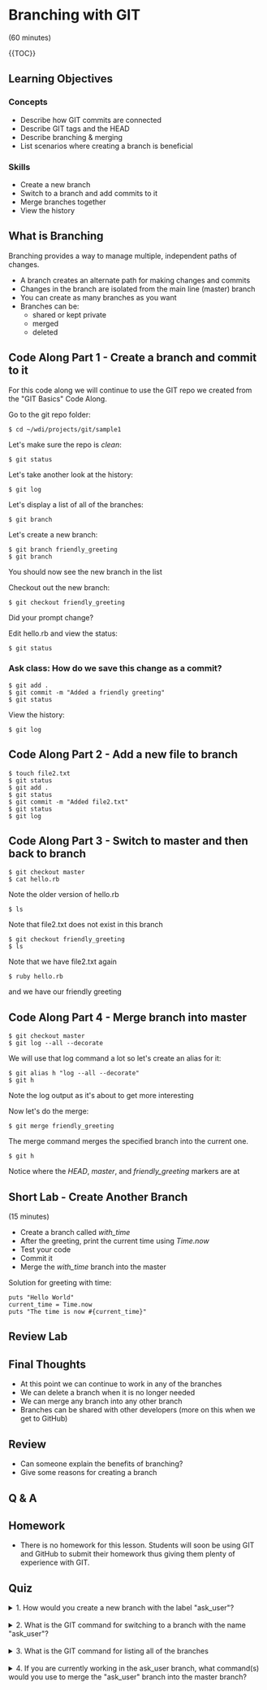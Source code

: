 # Branching with GIT
(60 minutes)

{{TOC}}

## Learning Objectives

### Concepts
* Describe how GIT commits are connected
* Describe GIT tags and the HEAD
* Describe branching & merging
* List scenarios where creating a branch is beneficial

### Skills
* Create a new branch
* Switch to a branch and add commits to it
* Merge branches together
* View the history

## What is Branching

Branching provides a way to manage multiple, independent paths of changes.

* A branch creates an alternate path for making changes and commits
* Changes in the branch are isolated from the main line (master) branch
* You can create as many branches as you want
* Branches can be:
    - shared or kept private
    - merged
    - deleted

## Code Along Part 1 - Create a branch and commit to it

For this code along we will continue to use the GIT repo we created from
the "GIT Basics" Code Along.

Go to the git repo folder:

    $ cd ~/wdi/projects/git/sample1

Let's make sure the repo is _clean_:

    $ git status

Let's take another look at the history:

    $ git log

Let's display a list of all of the branches:

    $ git branch

Let's create a new branch:

    $ git branch friendly_greeting
    $ git branch

You should now see the new branch in the list

Checkout out the new branch:

    $ git checkout friendly_greeting

Did your prompt change?

Edit hello.rb and view the status:

    $ git status

### Ask class: How do we save this change as a commit?

    $ git add .
    $ git commit -m "Added a friendly greeting"
    $ git status

View the history:

    $ git log

## Code Along Part 2 - Add a new file to branch

    $ touch file2.txt
    $ git status
    $ git add .
    $ git status
    $ git commit -m "Added file2.txt"
    $ git status
    $ git log

## Code Along Part 3 - Switch to master and then back to branch

    $ git checkout master
    $ cat hello.rb

Note the older version of hello.rb

    $ ls
Note that file2.txt does not exist in this branch

    $ git checkout friendly_greeting
    $ ls

Note that we have file2.txt again

    $ ruby hello.rb

and we have our friendly greeting

## Code Along Part 4 - Merge branch into master

    $ git checkout master
    $ git log --all --decorate

We will use that log command a lot so let's create an alias for it:

    $ git alias h "log --all --decorate"
    $ git h

Note the log output as it's about to get more interesting

Now let's do the merge:

    $ git merge friendly_greeting

The merge command merges the specified branch into the current one.

    $ git h

Notice where the *HEAD*, *master*, and *friendly_greeting* markers are at

## Short Lab - Create Another Branch
(15 minutes)

* Create a branch called *with_time*
* After the greeting, print the current time using *Time.now*
* Test your code
* Commit it
* Merge the *with_time* branch into the master

Solution for greeting with time:

    puts "Hello World"
    current_time = Time.now
    puts "The time is now #{current_time}"

## Review Lab

## Final Thoughts

* At this point we can continue to work in any of the branches
* We can delete a branch when it is no longer needed
* We can merge any branch into any other branch
* Branches can be shared with other developers (more on this when we get to GitHub)

## Review

* Can someone explain the benefits of branching?
* Give some reasons for creating a branch

## Q & A

## Homework

* There is no homework for this lesson. Students will soon be using GIT and
  GitHub to submit their homework thus giving them plenty of experience with
  GIT.

## Quiz

<details>
  <summary>1. How would you create a new branch with the label "ask_user"?</summary>
  <br>
  A: git branch ask_user
</details>
<br>
<details>
  <summary>2. What is the GIT command for switching to a branch with the name "ask_user"?</summary>
  <br>
  A: git checkout ask_user
</details>
<br>
<details>
  <summary>3. What is the GIT command for listing all of the branches</summary>
  <br>
  A: git branch
</details>
<br>
<details>
  <summary>4. If you are currently working in the ask_user branch, what command(s) would you use to merge the "ask_user" branch into the master branch?</summary>
  <br>
  A:<br>
    git checkout master
    <br>
    git merge ask_user
</details>
